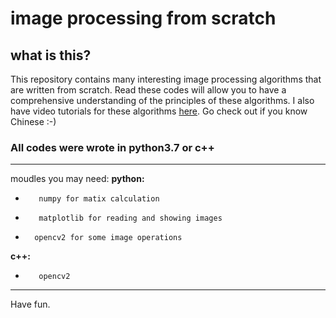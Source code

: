 # image processing from scratch

## what is this?
This repository contains many interesting image processing algorithms that are written from scratch. Read these codes will allow you to have a comprehensive understanding of the principles of these algorithms. I also have video tutorials for these algorithms [here](https://space.bilibili.com/14672002). Go check out if you know Chinese :-)

### All codes were wrote in python3.7 or c++

---
moudles you may need:
<strong>python:</strong>
-        numpy for matix calculation
-        matplotlib for reading and showing images
-       opencv2 for some image operations
<strong>c++:</strong>
-        opencv2

---

Have fun.
